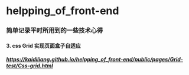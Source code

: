 # helpping_of_front-end

### 简单记录平时所用到的一些技术心得



#### 3. css Grid 实现页面盒子自适应
##### https://kaidiliang.github.io/helpping_of_front-end/public/pages/Grid-test/Css-grid.html
